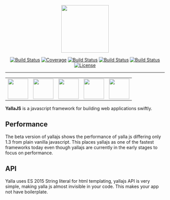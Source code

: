<p align="center">
<img align="center" class="image" src="http://yallajs.io/images/yallajs.svg" width="150px">
</p>

<p align="center">
<a href="https://travis-ci.org/yallajs/yalla"><img src="https://travis-ci.org/yallajs/yalla.svg?branch=master" alt="Build Status"></a>
<a href="https://codecov.io/gh/yallajs/yalla"><img src="https://img.shields.io/codecov/c/github/yallajs/yalla.svg" alt="Coverage"></a>
<a href="http://yallajs.io"><img src="https://img.shields.io/website-up-down-green-red/http/yallajs.io.svg?label=yallajs.io" alt="Build Status"></a>
<a href="https://github.com/yallajs/yalla/blob/master/package.json"><img src="https://img.shields.io/david/expressjs/express.svg" alt="Build Status"></a>
<a href="https://github.com/yallajs/yalla/tree/master/lib/yalla.min.js"><img src="https://img.shields.io/github/size/yallajs/yalla/lib/yalla.min.js.gzip.svg" alt="Build Status"></a>
<a href="https://travis-ci.org/yallajs/yalla"><img src="https://img.shields.io/github/license/yallajs/yalla.svg" alt="License"></a>
</p>
   
----
<p align="center">
<table width="100%">
    <tbody>
        <tr>
            <td style="text-align:center"><img width='64px' src="http://browserbadge.com/chrome/22"></td>
            <td style="text-align:center"><img width='64px' src="http://browserbadge.com/opera/20"></td>
            <td style="text-align:center"><img width='64px' src="http://browserbadge.com/firefox/20"></td>
            <td style="text-align:center"><img width='64px' src="http://browserbadge.com/safari/6"></td>
            <td style="text-align:center"><img width='64px' src="http://browserbadge.com/ie/9"></td>
        </tr>
    </tbody>
</table>
</p>

**YallaJS** is a javascript framework for building web applications swiftly. 

**Performance**
---
The beta version of yallajs shows the performance of yalla js differing only 1.3 from plain vanilla javascript. This places yallajs as one of the fastest frameworks today even though yallajs are currently in the early stages to focus on performance.

**API**
---

Yalla uses ES 2015 String literal for html templating, yallajs API is very simple, making yalla js almost invisible in your code. This makes your app not have boilerplate.
